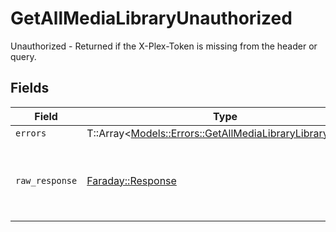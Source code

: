 # GetAllMediaLibraryUnauthorized

Unauthorized - Returned if the X-Plex-Token is missing from the header or query.


## Fields

| Field                                                                                                               | Type                                                                                                                | Required                                                                                                            | Description                                                                                                         |
| ------------------------------------------------------------------------------------------------------------------- | ------------------------------------------------------------------------------------------------------------------- | ------------------------------------------------------------------------------------------------------------------- | ------------------------------------------------------------------------------------------------------------------- |
| `errors`                                                                                                            | T::Array<[Models::Errors::GetAllMediaLibraryLibraryErrors](../../models/errors/getallmedialibrarylibraryerrors.md)> | :heavy_minus_sign:                                                                                                  | N/A                                                                                                                 |
| `raw_response`                                                                                                      | [Faraday::Response](https://www.rubydoc.info/gems/faraday/Faraday/Response)                                         | :heavy_minus_sign:                                                                                                  | Raw HTTP response; suitable for custom response parsing                                                             |